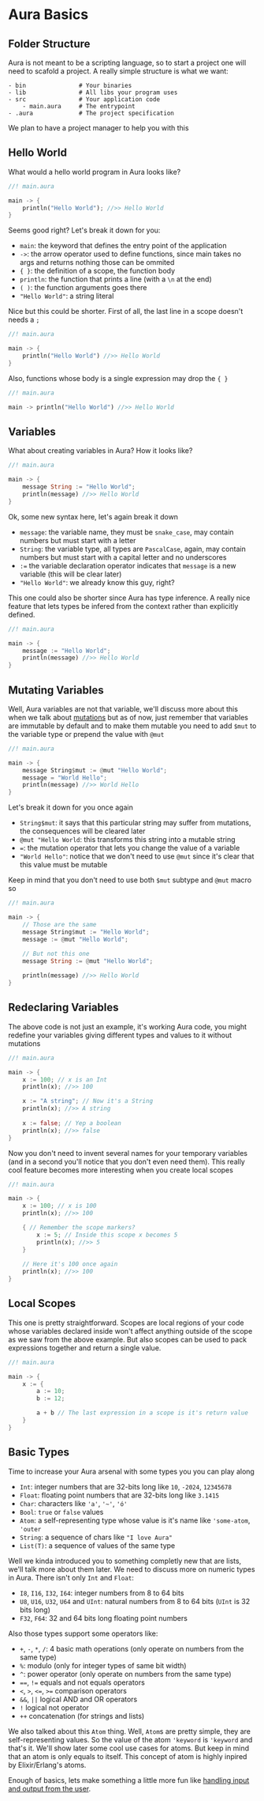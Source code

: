 # Aura Basics

## Folder Structure

Aura is not meant to be a scripting language, so to start a project one will need to scafold a project. A really simple structure is what we want:

```
- bin               # Your binaries
- lib               # All libs your program uses
- src               # Your application code
    - main.aura     # The entrypoint
- .aura             # The project specification
```

We plan to have a project manager to help you with this

## Hello World

What would a hello world program in Aura looks like?

```rs
//! main.aura

main -> {
    println("Hello World"); //>> Hello World
}
```

Seems good right? Let's break it down for you:

- `main`: the keyword that defines the entry point of the application
- `->`: the arrow operator used to define functions, since main takes no args and returns nothing those can be ommited
- `{ }`: the definition of a scope, the function body
- `println`: the function that prints a line (with a `\n` at the end)
- `( )`: the function arguments goes there
- `"Hello World"`: a string literal

Nice but this could be shorter. First of all, the last line in a scope doesn't needs a `;`

```rs
//! main.aura

main -> {
    println("Hello World") //>> Hello World
}
```

Also, functions whose body is a single expression may drop the `{ }`

```rs
//! main.aura

main -> println("Hello World") //>> Hello World
```

## Variables

What about creating variables in Aura? How it looks like?

```rs
//! main.aura

main -> {
    message String := "Hello World";
    println(message) //>> Hello World
}
```

Ok, some new syntax here, let's again break it down

- `message`: the variable name, they must be `snake_case`, may contain numbers but must start with a letter
- `String`: the variable type, all types are `PascalCase`, again, may contain numbers but must start with a capital letter and no underscores
- `:=` the variable declaration operator indicates that `message` is a new variable (this will be clear later)
- `"Hello World"`: we already know this guy, right?

This one could also be shorter since Aura has type inference. A really nice feature that lets types be infered from the context rather than explicitly defined.

```rs
//! main.aura

main -> {
    message := "Hello World";
    println(message) //>> Hello World
}
```

## Mutating Variables

Well, Aura variables are not that variable, we'll discuss more about this when we talk about [mutations](./xxx-mutations.md) but as of now, just remember that variables are immutable by default and to make them mutable you need to add `$mut` to the variable type or prepend the value with `@mut`

```rs
//! main.aura

main -> {
    message String$mut := @mut "Hello World";
    message = "World Hello";
    println(message) //>> World Hello
}
```

Let's break it down for you once again

- `String$mut`: it says that this particular string may suffer from mutations, the consequences will be cleared later
- `@mut "Hello World`: this transforms this string into a mutable string
- `=`: the mutation operator that lets you change the value of a variable
- `"World Hello"`: notice that we don't need to use `@mut` since it's clear that this value must be mutable

Keep in mind that you don't need to use both `$mut` subtype and `@mut` macro so

```rs
//! main.aura

main -> {
    // Those are the same
    message String$mut := "Hello World";
    message := @mut "Hello World";
    
    // But not this one
    message String := @mut "Hello World";

    println(message) //>> Hello World
}
```

## Redeclaring Variables

The above code is not just an example, it's working Aura code, you might redefine your variables giving different types and values to it without mutations

```rs
//! main.aura

main -> {
    x := 100; // x is an Int
    println(x); //>> 100

    x := "A string"; // Now it's a String
    println(x); //>> A string
    
    x := false; // Yep a boolean
    println(x); //>> false
}
```

Now you don't need to invent several names for your temporary variables (and in a second you'll notice that you don't even need them). This really cool feature becomes more interesting when you create local scopes


```rs
//! main.aura

main -> {
    x := 100; // x is 100
    println(x); //>> 100

    { // Remember the scope markers?
        x := 5; // Inside this scope x becomes 5
        println(x); //>> 5
    }
    
    // Here it's 100 once again
    println(x); //>> 100
}
```

## Local Scopes

This one is pretty straightforward. Scopes are local regions of your code whose variables declared inside won't affect anything outside of the scope as we saw from the above example. But also scopes can be used to pack expressions together and return a single value.

```rs
//! main.aura

main -> {
    x := {
        a := 10;
        b := 12;

        a + b // The last expression in a scope is it's return value
    }
}
```

## Basic Types

Time to increase your Aura arsenal with some types you you can play along

- `Int`: integer numbers that are 32-bits long like `10`, `-2024`, `12345678`
- `Float`: floating point numbers that are 32-bits long like `3.1415`
- `Char`: characters like `'a'`, `'~'`, `'ó'` 
- `Bool`: `true` or `false` values
- `Atom`: a self-representing type whose value is it's name like `'some-atom`, `'outer`
- `String`: a sequence of chars like `"I love Aura"`
- `List(T)`: a sequence of values of the same type

Well we kinda introduced you to something completly new that are lists, we'll talk more about them later. We need to discuss more on numeric types in Aura. There isn't only `Int` and `Float`:

- `I8`, `I16`, `I32`, `I64`: integer numbers from 8 to 64 bits
- `U8`, `U16`, `U32`, `U64` and `UInt`: natural numbers from 8 to 64 bits (`UInt` is 32 bits long)
- `F32`, `F64`: 32 and 64 bits long floating point numbers

Also those types support some operators like: 
- `+`, `-`, `*`, `/`: 4 basic math operations (only operate on numbers from the same type) 
- `%`: modulo (only for integer types of same bit width)
- `^`: power operator (only operate on numbers from the same type)
- `==`, `!=` equals and not equals operators
- `<`, `>`, `<=`, `>=` comparison operators
- `&&`, `||` logical AND and OR operators
- `!` logical not operator
- `++` concatenation (for strings and lists)

We also talked about this `Atom` thing. Well, `Atom`s are pretty simple, they are self-representing values. So the value of the atom `'keyword` is `'keyword` and that's it. We'll show later some cool use cases for atoms. But keep in mind that an atom is only equals to itself. This concept of atom is highly inpired by Elixir/Erlang's atoms.

Enough of basics, lets make something a little more fun like [handling input and output from the user](./003-io.md).